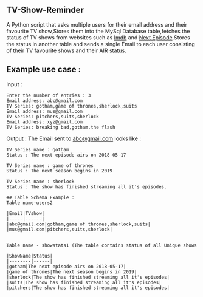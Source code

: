 ## TV-Show-Reminder
A Python script that asks multiple users for their email address and their favourite TV show,Stores them into the MySql Database table,fetches the status of TV shows from websites such as [Imdb](https://www.imdb.com) and [Next Episode](https://www.next-episode.net).Stores the status in another table and sends a single Email to each user consisting of their TV favourite shows and their AIR status.

## Example use case :
 Input :
```
Enter the number of entries : 3
Email address: abc@gmail.com
TV Series: gotham,game of thrones,sherlock,suits
Email address: mus@gmail.com
TV Series: pitchers,suits,sherlock
Email address: xyz@gmail.com
TV Series: breaking bad,gotham,the flash
```
Output :
The Email sent to abc@gmail.com looks like :
```
TV Series name : gotham
Status : The next episode airs on 2018-05-17

TV Series name : game of thrones
Status : The next season begins in 2019

TV Series name : sherlock
Status : The show has finished streaming all it's episodes. 

## Table Schema Example :
Table name-users2

|Email|TVshow|
|-----|------|
|abc@gmail.com|gotham,game of thrones,sherlock,suits|
|mus@gmail.com|pitchers,suits,sherlock|


Table name - showstats1 (The table contains status of all Unique shows

|ShowName|Status|
|--------|------|
|gotham|The next episode airs on 2018-05-17|
|game of thrones|The next season begins in 2019|
|sherlock|The show has finished streaming all it's episodes|
|suits|The show has finished streaming all it's episodes|
|pitchers|The show has finished streaming all it's episodes|


